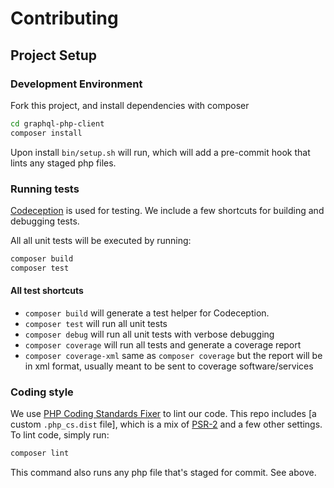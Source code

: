 # Contributing


## Project Setup

### Development Environment

Fork this project, and install dependencies with composer

```bash
cd graphql-php-client
composer install
```

Upon install `bin/setup.sh` will run, which will add a pre-commit hook that lints any staged php files.

### Running tests

[Codeception](https://codeception.com/) is used for testing. We include a few shortcuts for building and debugging tests.

All all unit tests will be executed by running:

```bash
composer build
composer test
```

#### All test shortcuts

* `composer build` will generate a test helper for Codeception.
* `composer test` will run all unit tests
* `composer debug` will run all unit tests with verbose debugging
* `composer coverage` will run all tests and generate a coverage report
* `composer coverage-xml` same as `composer coverage` but the report will be in xml format, usually meant to be sent to coverage software/services

### Coding style

We use [PHP Coding Standards Fixer](https://github.com/FriendsOfPHP/PHP-CS-Fixer) to lint our code. This repo includes [a custom `.php_cs.dist` file], which is a mix of [PSR-2](https://www.php-fig.org/psr/psr-2/) and a few other settings. To lint code, simply run:

```bash
composer lint
```
This command also runs any php file that's staged for commit. See above.

